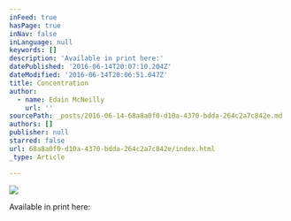 ```yaml
---
inFeed: true
hasPage: true
inNav: false
inLanguage: null
keywords: []
description: 'Available in print here:'
datePublished: '2016-06-14T20:07:10.204Z'
dateModified: '2016-06-14T20:06:51.047Z'
title: Concentration
author:
  - name: Edain McNeilly
    url: ''
sourcePath: _posts/2016-06-14-68a8a0f0-d10a-4370-bdda-264c2a7c842e.md
authors: []
publisher: null
starred: false
url: 68a8a0f0-d10a-4370-bdda-264c2a7c842e/index.html
_type: Article

---
```

![](https://the-grid-user-content.s3-us-west-2.amazonaws.com/ea7d8d4d-2fca-4b4c-b57a-2a975cb520fd.jpg)

Available in print here: